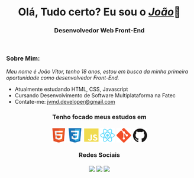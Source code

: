 <div>
  <h1 align="center">Olá, Tudo certo? Eu sou o <a href="https://www.linkedin.com/in/joão-vitor-morais-a5ab52235/"><i>João</i></a>🙂</h1>
  <h3 align="center">Desenvolvedor Web Front-End </h3>
 <br>
</div>

### Sobre Mim:
*Meu nome é João Vitor, tenho 18 anos, estou em busca da minha primeira oportunidade como desenvolvedor Front-End.*
* Atualmente estudando HTML, CSS, Javascript
* Cursando Desenvolvimento de Software Multiplataforma na Fatec
* Contate-me: jvmd.developer@gmail.com

 <h3 align="center">Tenho focado meus estudos em
<div align="center" valign="top"><br>
  
  <img align="center" alt="HTML" height="40" margin="50px" width="40" src="https://raw.githubusercontent.com/devicons/devicon/master/icons/html5/html5-original.svg">
  <img align="center" alt="CSS" height="40" margin="50px" width="40" src="https://raw.githubusercontent.com/devicons/devicon/master/icons/css3/css3-original.svg">
  <img align="center" alt="Js" height="37" margin="50px" width="40" src="https://raw.githubusercontent.com/devicons/devicon/master/icons/javascript/javascript-plain.svg">
  <img align="center" alt="React" height="40" margin="50px" width="40" src="https://raw.githubusercontent.com/devicons/devicon/master/icons/react/react-original.svg">
  <img align="center" alt="git" height="40" margin="50px" width="40" src="https://raw.githubusercontent.com/devicons/devicon/master/icons/git/git-original.svg">
  <img align="center" alt="github" height="40" margin="50px" width="40" src= "https://raw.githubusercontent.com/devicons/devicon/master/icons/github/github-original.svg">
</div>
  
  <h3 align="center">Redes Sociais
    <br>
<div align="center"> <br>
  <a href="https://www.instagram.com/mooraiis__/" target="_blank"><img src="https://img.shields.io/badge/-Instagram-%23E4405F?style=for-the-badge&logo=instagram&logoColor=white" target="_blank"></a>
  <a href="https://www.linkedin.com/in/joão-vitor-morais-a5ab52235/" target="_blank"><img src="https://img.shields.io/badge/-LinkedIn-%230077B5?style=for-the-badge&logo=linkedin&logoColor=white" target="_blank"></a> 
  <a href="mailto:joao25072005@gmail.com"><img src="https://img.shields.io/badge/-Gmail-%23333?style=for-the-badge&logo=gmail&logoColor=white" target="_blank"></a>
</div>
<br> <br>
